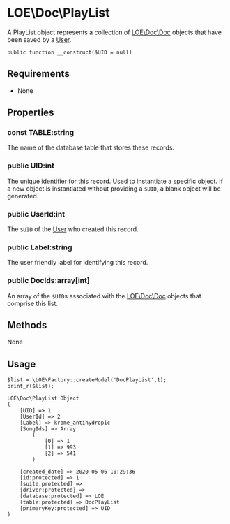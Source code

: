 # LOE\Doc\PlayList

A PlayList object represents a collection of [LOE\Doc\Doc](./Doc.md) objects that have been saved by a [User](./Doc.md).

`public function __construct($UID = null)`

## Requirements

* None

## Properties


### const TABLE:string

The name of the database table that stores these records.

### public UID:int
The unique identifier for this record. Used to instantiate a specific object. If a new object is instantiated without providing a `$UID`, a blank object will be generated.

### public UserId:int

The `$UID` of the [User]() who created this record.

### public Label:string

The user friendly label for identifying this record.

### public DocIds:array[int]

An array of the `$UID`s associated with the [LOE\Doc\Doc](./Doc.md) objects that comprise this list.

## Methods

None

## Usage

```
$list = \LOE\Factory::createModel('DocPlayList',1);
print_r($list);
```
```
LOE\Doc\PlayList Object
(
    [UID] => 1
    [UserId] => 2
    [Label] => krome_antihydropic
    [SongIds] => Array
        (
            [0] => 1
            [1] => 993
            [2] => 541
        )

    [created_date] => 2020-05-06 10:29:36
    [id:protected] => 1
    [suite:protected] =>
    [driver:protected] =>
    [database:protected] => LOE
    [table:protected] => DocPlayList
    [primaryKey:protected] => UID
)

```
